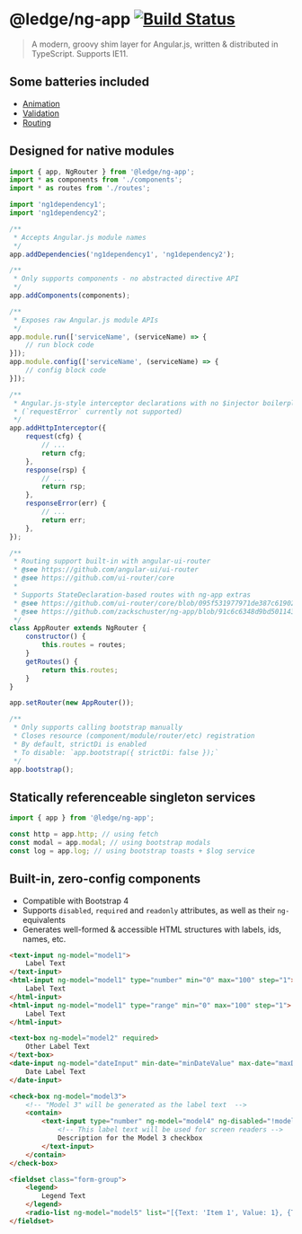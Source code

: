 # @ledge/ng-app [![Build Status](https://travis-ci.org/zackschuster/ng-app.svg?branch=master)](https://travis-ci.org/zackschuster/ng-app)

> A modern, groovy shim layer for Angular.js, written & distributed in TypeScript. Supports IE11.

## Some batteries included

- [Animation](https://www.npmjs.com/package/angular-animate)
- [Validation](https://www.npmjs.com/package/angular-messages)
- [Routing](https://www.npmjs.com/package/@uirouter/angularjs)

## Designed for native modules

```js
import { app, NgRouter } from '@ledge/ng-app';
import * as components from './components';
import * as routes from './routes';

import 'ng1dependency1';
import 'ng1dependency2';

/**
 * Accepts Angular.js module names
 */
app.addDependencies('ng1dependency1', 'ng1dependency2');

/**
 * Only supports components - no abstracted directive API
 */
app.addComponents(components);

/**
 * Exposes raw Angular.js module APIs
 */
app.module.run(['serviceName', (serviceName) => {
	// run block code
}]);
app.module.config(['serviceName', (serviceName) => {
	// config block code
}]);

/**
 * Angular.js-style interceptor declarations with no $injector boilerplate
 * (`requestError` currently not supported)
 */
app.addHttpInterceptor({
	request(cfg) {
		// ...
		return cfg;
	},
	response(rsp) {
		// ...
		return rsp;
	},
	responseError(err) {
		// ...
		return err;
	},
});

/**
 * Routing support built-in with angular-ui-router
 * @see https://github.com/angular-ui/ui-router
 * @see https://github.com/ui-router/core
 *
 * Supports StateDeclaration-based routes with ng-app extras
 * @see https://github.com/ui-router/core/blob/095f531977971de387c619024c284f0f4df375d6/src/state/interface.ts#L111
 * @see https://github.com/zackschuster/ng-app/blob/91c6c6348d9bd501143bb570b6628ceae6299a9f/src/router.ts#L142
 */
class AppRouter extends NgRouter {
	constructor() {
		this.routes = routes;
	}
	getRoutes() {
		return this.routes;
	}
}

app.setRouter(new AppRouter());

/**
 * Only supports calling bootstrap manually
 * Closes resource (component/module/router/etc) registration
 * By default, strictDi is enabled
 * To disable: `app.bootstrap({ strictDi: false });`
 */
app.bootstrap();
```

## Statically referenceable singleton services

```js
import { app } from '@ledge/ng-app';

const http = app.http; // using fetch
const modal = app.modal; // using bootstrap modals
const log = app.log; // using bootstrap toasts + $log service
```

## Built-in, zero-config components

- Compatible with Bootstrap 4
- Supports `disabled`, `required` and `readonly` attributes, as well as their `ng-`equivalents
- Generates well-formed & accessible HTML structures with labels, ids, names, etc.

```html
<text-input ng-model="model1">
	Label Text
</text-input>
<html-input ng-model="model1" type="number" min="0" max="100" step="1">
	Label Text
</html-input>
<html-input ng-model="model1" type="range" min="0" max="100" step="1">
	Label Text
</html-input>

<text-box ng-model="model2" required>
	Other Label Text
</text-box>
<date-input ng-model="dateInput" min-date="minDateValue" max-date="maxDateValue">
	Date Label Text
</date-input>

<check-box ng-model="model3">
	<!-- "Model 3" will be generated as the label text  -->
	<contain>
		<text-input type="number" ng-model="model4" ng-disabled="!model3" min="1" max="2">
			<!-- This label text will be used for screen readers -->
			Description for the Model 3 checkbox
		</text-input>
	</contain>
</check-box>

<fieldset class="form-group">
	<legend>
		Legend Text
	</legend>
	<radio-list ng-model="model5" list="[{Text: 'Item 1', Value: 1}, {Text: 'Item 2', Value: 2}]"></radio-list>
</fieldset>
```
